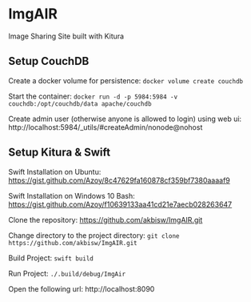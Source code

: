 # ImgAIR
Image Sharing Site built with Kitura

## Setup CouchDB
Create a docker volume for persistence: ```docker volume create couchdb```

Start the container:
```docker run -d -p 5984:5984 -v couchdb:/opt/couchdb/data apache/couchdb```

Create admin user (otherwise anyone is allowed to login) using web ui: 
http://localhost:5984/_utils/#createAdmin/nonode@nohost

## Setup Kitura & Swift
Swift Installation on Ubuntu: https://gist.github.com/Azoy/8c47629fa160878cf359bf7380aaaaf9

Swift Installation on Windows 10 Bash: https://gist.github.com/Azoy/f10639133aa41cd21e7aecb028263647

Clone the repository: https://github.com/akbisw/ImgAIR.git

Change directory to the project directory:
```git clone https://github.com/akbisw/ImgAIR.git```

Build Project:
```swift build```

Run Project:
```./.build/debug/ImgAir```

Open the following url:
http://localhost:8090
